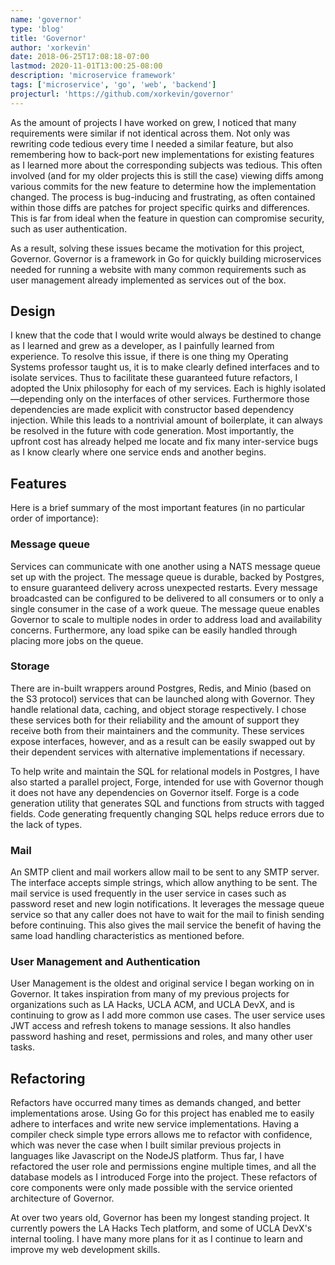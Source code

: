 ```yaml
---
name: 'governor'
type: 'blog'
title: 'Governor'
author: 'xorkevin'
date: 2018-06-25T17:08:18-07:00
lastmod: 2020-11-01T13:00:25-08:00
description: 'microservice framework'
tags: ['microservice', 'go', 'web', 'backend']
projecturl: 'https://github.com/xorkevin/governor'
---
```


As the amount of projects I have worked on grew, I noticed that many
requirements were similar if not identical across them. Not only was rewriting
code tedious every time I needed a similar feature, but also remembering how to
back-port new implementations for existing features as I learned more about the
corresponding subjects was tedious. This often involved (and for my older
projects this is still the case) viewing diffs among various commits for the
new feature to determine how the implementation changed. The process is
bug-inducing and frustrating, as often contained within those diffs are patches
for project specific quirks and differences. This is far from ideal when the
feature in question can compromise security, such as user authentication.

As a result, solving these issues became the motivation for this project,
Governor. Governor is a framework in Go for quickly building microservices
needed for running a website with many common requirements such as user
management already implemented as services out of the box.

## Design

I knew that the code that I would write would always be destined to change as I
learned and grew as a developer, as I painfully learned from experience. To
resolve this issue, if there is one thing my Operating Systems professor taught
us, it is to make clearly defined interfaces and to isolate services. Thus to
facilitate these guaranteed future refactors, I adopted the Unix philosophy for
each of my services. Each is highly isolated&mdash;depending only on the
interfaces of other services. Furthermore those dependencies are made explicit
with constructor based dependency injection. While this leads to a nontrivial
amount of boilerplate, it can always be resolved in the future with code
generation. Most importantly, the upfront cost has already helped me locate and
fix many inter-service bugs as I know clearly where one service ends and
another begins.

## Features

Here is a brief summary of the most important features (in no particular order
of importance):

### Message queue

Services can communicate with one another using a NATS message queue set up
with the project. The message queue is durable, backed by Postgres, to ensure
guaranteed delivery across unexpected restarts. Every message broadcasted can
be configured to be delivered to all consumers or to only a single consumer in
the case of a work queue. The message queue enables Governor to scale to
multiple nodes in order to address load and availability concerns. Furthermore,
any load spike can be easily handled through placing more jobs on the queue.

### Storage

There are in-built wrappers around Postgres, Redis, and Minio (based on the S3
protocol) services that can be launched along with Governor. They handle
relational data, caching, and object storage respectively. I chose these
services both for their reliability and the amount of support they receive both
from their maintainers and the community. These services expose interfaces,
however, and as a result can be easily swapped out by their dependent services
with alternative implementations if necessary.

To help write and maintain the SQL for relational models in Postgres, I have
also started a parallel project, Forge, intended for use with Governor though
it does not have any dependencies on Governor itself. Forge is a code
generation utility that generates SQL and functions from structs with tagged
fields. Code generating frequently changing SQL helps reduce errors due to the
lack of types.

### Mail

An SMTP client and mail workers allow mail to be sent to any SMTP server. The
interface accepts simple strings, which allow anything to be sent. The mail
service is used frequently in the user service in cases such as password reset
and new login notifications. It leverages the message queue service so that any
caller does not have to wait for the mail to finish sending before continuing.
This also gives the mail service the benefit of having the same load handling
characteristics as mentioned before.

### User Management and Authentication

User Management is the oldest and original service I began working on in
Governor. It takes inspiration from many of my previous projects for
organizations such as LA Hacks, UCLA ACM, and UCLA DevX, and is continuing to
grow as I add more common use cases. The user service uses JWT access and
refresh tokens to manage sessions. It also handles password hashing and reset,
permissions and roles, and many other user tasks.

## Refactoring

Refactors have occurred many times as demands changed, and better
implementations arose. Using Go for this project has enabled me to easily
adhere to interfaces and write new service implementations. Having a compiler
check simple type errors allows me to refactor with confidence, which was never
the case when I built similar previous projects in languages like Javascript on
the NodeJS platform. Thus far, I have refactored the user role and permissions
engine multiple times, and all the database models as I introduced Forge into
the project. These refactors of core components were only made possible with
the service oriented architecture of Governor.

At over two years old, Governor has been my longest standing project. It
currently powers the LA Hacks Tech platform, and some of UCLA DevX's internal
tooling. I have many more plans for it as I continue to learn and improve my
web development skills.
